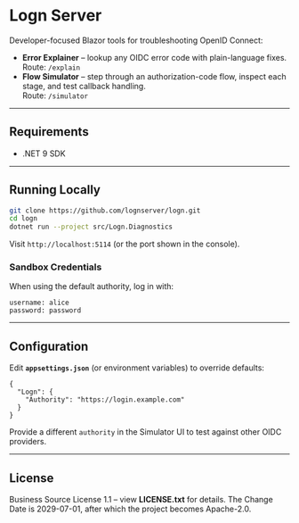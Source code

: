 # Logn Server

Developer-focused Blazor tools for troubleshooting OpenID Connect:

* **Error Explainer** – lookup any OIDC error code with plain-language fixes.  
  Route: `/explain`
* **Flow Simulator** – step through an authorization-code flow, inspect each stage, and test callback handling.  
  Route: `/simulator`

---

## Requirements

* .NET 9 SDK

---

## Running Locally

```bash
git clone https://github.com/lognserver/logn.git
cd logn
dotnet run --project src/Logn.Diagnostics
````

Visit `http://localhost:5114` (or the port shown in the console).

### Sandbox Credentials

When using the default authority, log in with:

```
username: alice
password: password
```

---

## Configuration

Edit **`appsettings.json`** (or environment variables) to override defaults:

```jsonc
{
  "Logn": {
    "Authority": "https://login.example.com"
  }
}
```

Provide a different `authority` in the Simulator UI to test against other OIDC providers.

---

## License

Business Source License 1.1 – view **LICENSE.txt** for details. The Change Date is 2029-07-01, after which the project becomes Apache-2.0.
